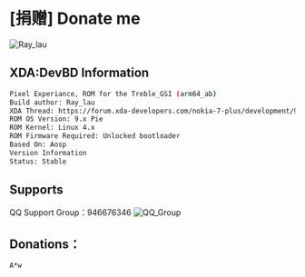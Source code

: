# [捐赠] Donate me

![Ray_lau](https://raw.githubusercontent.com/raysenlau/PixelgsiOTA/pe/donation/donation.png "Ray_lau")

## XDA:DevBD Information
```bash
Pixel Experiance, ROM for the Treble_GSI (arm64_ab)
Build author: Ray_lau
XDA Thread: https://forum.xda-developers.com/nokia-7-plus/development/9-0-pixelexperience-p-unofficial-t3885225
ROM OS Version: 9.x Pie
ROM Kernel: Linux 4.x
ROM Firmware Required: Unlocked bootloader
Based On: Aosp
Version Information
Status: Stable
```
## Supports
QQ Support Group：946676346
![QQ_Group](https://raw.githubusercontent.com/raysenlau/PixelgsiOTA/pe/donation/qqgroup.png "QQ_Group")

## Donations：
```bash
A*w

```
